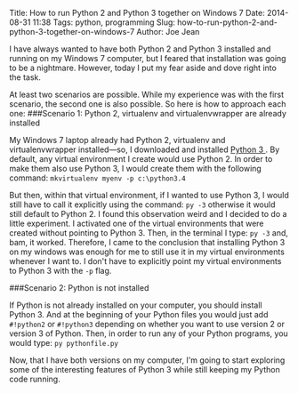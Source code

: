 Title: How to run Python 2 and Python 3 together on Windows 7
Date: 2014-08-31 11:38
Tags: python, programming
Slug: how-to-run-python-2-and-python-3-together-on-windows-7
Author: Joe Jean

I have always wanted to have both Python 2 and Python 3 installed and running on my Windows 7 computer, but I feared that installation was going to be a nightmare. <!-- PELICAN_END_SUMMARY -->However, today I put my fear aside and dove right into the task.

At least two scenarios are possible. While my experience was with the first scenario, the second one is also possible. So here is how to approach each one:
###Scenario 1: Python 2, virtualenv and virtualenvwrapper are already installed

My Windows 7 laptop already had Python 2, virtualenv and virtualenvwrapper installed&mdash;so, I downloaded and installed
<a target="_blank" href="https://www.python.org/downloads/"> Python 3 </a>. By default, any virtual environment I create would use Python 2. In order to make them also use Python 3, I would create them with the following command: ```mkvirtualenv myenv -p c:\python3.4```


But then, within that virtual environment, if I wanted to use Python 3, I would still have to call it explicitly using the command: ```py -3``` otherwise it would still default to Python 2. I found this observation weird and  I decided to do a little experiment. I activated one of the virtual environments that were created without pointing to Python 3. Then, in the terminal I type: ```py -3``` and, bam, it worked. Therefore, I came to the conclusion that installing Python 3 on my windows was enough for me to still use it in my virtual environments whenever I want to. I don't have to explicitly point my virtual environments to Python 3 with the ```-p``` flag.

###Scenario 2: Python is not installed

If Python is not already installed on your computer, you should install Python 3. And at the beginning of your Python files you would just add ```#!python2``` or ```#!python3``` depending on whether you want to use version 2 or version 3 of Python. Then, in order to run any of your Python programs, you would type: ```py pythonfile.py```

Now, that I have both versions on my computer, I'm going to start exploring some of the interesting features of Python 3 while still keeping my Python code running.



